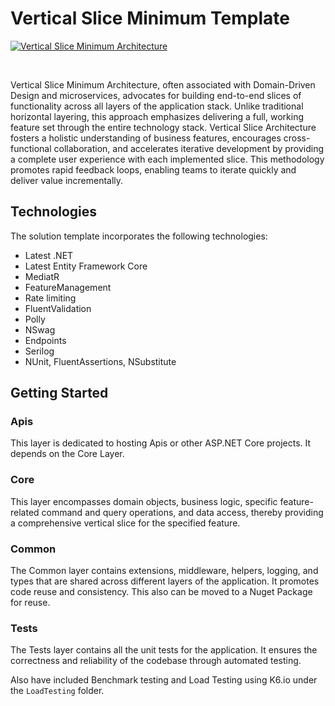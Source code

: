 # Vertical Slice Minimum Template

[![Vertical Slice Minimum Architecture](https://github.com/entelect-incubator/.NET-Template/actions/workflows/min-vertical-slice.yml/badge.svg)](https://github.com/entelect-incubator/.NET-Template/actions/workflows/min-vertical-slice.yml)

<br/>

Vertical Slice Minimum Architecture, often associated with Domain-Driven Design and microservices, advocates for building end-to-end slices of functionality across all layers of the application stack. Unlike traditional horizontal layering, this approach emphasizes delivering a full, working feature set through the entire technology stack. Vertical Slice Architecture fosters a holistic understanding of business features, encourages cross-functional collaboration, and accelerates iterative development by providing a complete user experience with each implemented slice. This methodology promotes rapid feedback loops, enabling teams to iterate quickly and deliver value incrementally.

## Technologies

The solution template incorporates the following technologies:

-   Latest .NET
-   Latest Entity Framework Core
-   MediatR
-   FeatureManagement
-   Rate limiting
-   FluentValidation
-   Polly
-   NSwag
-   Endpoints
-   Serilog
-   NUnit, FluentAssertions, NSubstitute

## Getting Started

### **Apis**

This layer is dedicated to hosting Apis or other ASP.NET Core projects. It depends on the Core Layer.

### **Core**

This layer encompasses domain objects, business logic, specific feature-related command and query operations, and data access, thereby providing a comprehensive vertical slice for the specified feature.

### **Common**

The Common layer contains extensions, middleware, helpers, logging, and types that are shared across different layers of the application. It promotes code reuse and consistency. This also can be moved to a Nuget Package for reuse.

### **Tests**

The Tests layer contains all the unit tests for the application. It ensures the correctness and reliability of the codebase through automated testing.

Also have included Benchmark testing and Load Testing using K6.io under the `LoadTesting` folder.
